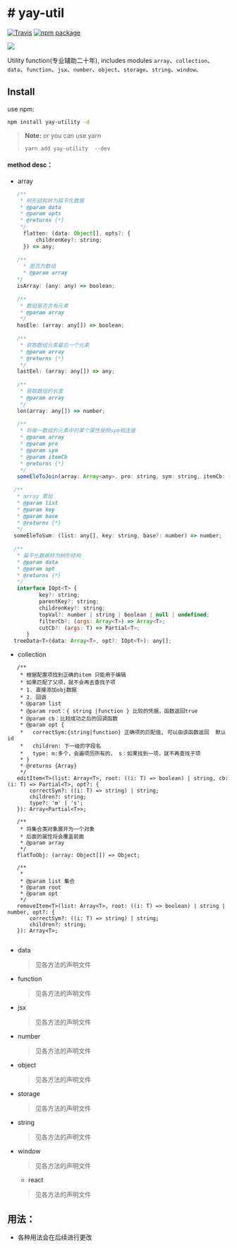 # # yay-util
  
  [![Travis][build-badge]][build]
  [![npm package][npm-badge]][npm]
  
  ![](https://timgsa.baidu.com/timg?image&quality=80&size=b9999_10000&sec=1567421472507&di=dd6bcc6a16288c398ef7b3d40bfb6189&imgtype=0&src=http%3A%2F%2Fimage.9game.cn%2F2018%2F12%2F25%2F39134653.jpg)
  
  Utility function(专业辅助二十年), includes modules `array`、`collection`、`data`、`function`、`jsx`、`number`、`object`、`storage`、`string`、`window`、
  
  ## Install
  
  use npm:
  
  ```sh
  npm install yay-utility -d
  ```
  
  > **Note:** or you can use yarn
  >
  > `yarn add yay-utility  --dev`
  
  #### method desc：
  - array
  
  ```javascript
     /**
      * 树形结构转为扁平化数据
      * @param data
      * @param opts
      * @returns {*}
      */
       flatten: (data: Object[], opts?: {
           childrenKey?: string;
       }) => any;
     
     /**
       * 是否为数组
       * @param array
     */
     isArray: (any: any) => boolean;
     
     /**
      * 数组是否含有元素
      * @param array
      */
     hasEle: (array: any[]) => boolean;
     
     /**
      * 获取数组元素最后一个元素
      * @param array
      * @returns {*}
      */
     lastEel: (array: any[]) => any;
     
     /**
      * 获取数组的长度
      * @param array
      */
     len(array: any[]) => number;
     
     /**
      * 将每一数组的元素中的某个属性按照sym相连接
      * @param array
      * @param pro
      * @param sym
      * @param itemCb
      * @returns {*}
      */
     someEleToJoin(array: Array<any>, pro: string, sym: string, itemCb: (item: any, i: number, array: Array<any>) => void): string;
    
    /**
     * array 累加
     * @param list
     * @param key
     * @param base
     * @returns {*}
     */
    someEleToSum: (list: any[], key: string, base?: number) => number;
    
    /**
     * 扁平化数据转为树形结构
     * @param data
     * @param opt
     * @returns {*}
     */
     interface IOpt<T> {
            key?: string;
            parentKey?: string;
            childrenKey?: string;
            topVal?: number | string | boolean | null | undefined;
            filterCb?: (args: Array<T>) => Array<T>;
            cutCb?: (args: T) => Partial<T>;
        }
    treeData<T>(data: Array<T>, opt?: IOpt<T>): any[];
  ```
  
  - collection
     
  ```
     /**
      * 根据配置项找到正确的item 只能用于编辑
      * 如果匹配了父项，就不会再去查找子项
      * 1. 直接添加obj数据
      * 2. 回调
      * @param list
      * @param root：{ string |function } 比较的凭据，函数返回true
      * @param cb：比较成功之后的回调函数
      * @param opt {
      *   correctSym:{string|function} 正确项的匹配值, 可以由该函数返回  默认id
      *   children: 下一级的字段名
      *   type: m:多个，会遍项历所有的， s：如果找到一项，就不再查找子项
      * }
      * @returns {Array}
      */
     editItem<T>(list: Array<T>, root: ((i: T) => boolean) | string, cb: (i: T) => Partial<T>, opt?: {
         correctSym?: ((i: T) => string) | string;
         children?: string;
         type?: 'm' | 's';
     }): Array<Partial<T>>;
     
     /**
      * 将集合类对象展开为一个对象
      * 后面的属性将会覆盖前面
      * @param array
      */
     flatToObj: (array: Object[]) => Object;
     
     /**
      *
      * @param list 集合
      * @param root
      * @param opt
      */
     removeItem<T>(list: Array<T>, root: ((i: T) => boolean) | string | number, opt?: {
         correctSym?: ((i: T) => string) | string;
         children?: string;
     }): Array<T>;
     
  ```
  - data
  
    > 见各方法的声明文件
  - function
  
    > 见各方法的声明文件
  - jsx
  
    > 见各方法的声明文件
  - number
  
    > 见各方法的声明文件
  - object
  
    > 见各方法的声明文件
  - storage
  
    > 见各方法的声明文件
  - string
  
    > 见各方法的声明文件
  - window
  
    > 见各方法的声明文件
     - react
      
    > 见各方法的声明文件
  ## 用法：
  - 各种用法会在后续进行更改
  
  [build-badge]: https://img.shields.io/travis/user/repo/master.png?style=flat-square
  [build]: https://travis-ci.org/user/repo
  
  [npm-badge]: https://img.shields.io/npm/v/npm-package.png?style=flat-square
  [npm]: https://www.npmjs.org/package/npm-package
  
  [coveralls-badge]: https://img.shields.io/coveralls/user/repo/master.png?style=flat-square
  [coveralls]: https://coveralls.io/github/user/repo